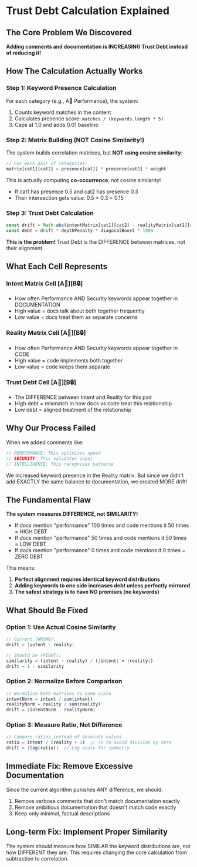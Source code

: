 # Trust Debt Calculation Explained

## The Core Problem We Discovered

**Adding comments and documentation is INCREASING Trust Debt instead of reducing it!**

## How The Calculation Actually Works

### Step 1: Keyword Presence Calculation
For each category (e.g., A🚀 Performance), the system:
1. Counts keyword matches in the content
2. Calculates presence score: `matches / (keywords.length * 5)`
3. Caps at 1.0 and adds 0.01 baseline

### Step 2: Matrix Building (NOT Cosine Similarity!)
The system builds correlation matrices, but **NOT using cosine similarity**:

```javascript
// For each pair of categories:
matrix[cat1][cat2] = presence[cat1] * presence[cat2] * weight
```

This is actually computing **co-occurrence**, not cosine similarity!
- If cat1 has presence 0.5 and cat2 has presence 0.3
- Their intersection gets value: 0.5 × 0.3 = 0.15

### Step 3: Trust Debt Calculation
```javascript
const drift = Math.abs(intentMatrix[cat1][cat2] - realityMatrix[cat1][cat2])
const debt = drift * depthPenalty * diagonalBoost * 1000
```

**This is the problem!** Trust Debt is the DIFFERENCE between matrices, not their alignment.

## What Each Cell Represents

### Intent Matrix Cell [A🚀][B🔒]
- How often Performance AND Security keywords appear together in DOCUMENTATION
- High value = docs talk about both together frequently
- Low value = docs treat them as separate concerns

### Reality Matrix Cell [A🚀][B🔒]  
- How often Performance AND Security keywords appear together in CODE
- High value = code implements both together
- Low value = code keeps them separate

### Trust Debt Cell [A🚀][B🔒]
- The DIFFERENCE between Intent and Reality for this pair
- High debt = mismatch in how docs vs code treat this relationship
- Low debt = aligned treatment of the relationship

## Why Our Process Failed

When we added comments like:
```javascript
// PERFORMANCE: This optimizes speed
// SECURITY: This validates input
// INTELLIGENCE: This recognizes patterns
```

We increased keyword presence in the Reality matrix. But since we didn't add EXACTLY the same balance to documentation, we created MORE drift!

## The Fundamental Flaw

**The system measures DIFFERENCE, not SIMILARITY!**

- If docs mention "performance" 100 times and code mentions it 50 times = HIGH DEBT
- If docs mention "performance" 50 times and code mentions it 50 times = LOW DEBT
- If docs mention "performance" 0 times and code mentions it 0 times = ZERO DEBT

This means:
1. **Perfect alignment requires identical keyword distributions**
2. **Adding keywords to one side increases debt unless perfectly mirrored**
3. **The safest strategy is to have NO promises (no keywords)**

## What Should Be Fixed

### Option 1: Use Actual Cosine Similarity
```javascript
// Current (WRONG):
drift = |intent - reality|

// Should be (RIGHT):
similarity = (intent · reality) / (|intent| × |reality|)
drift = 1 - similarity
```

### Option 2: Normalize Before Comparison
```javascript
// Normalize both matrices to same scale
intentNorm = intent / sum(intent)
realityNorm = reality / sum(reality)
drift = |intentNorm - realityNorm|
```

### Option 3: Measure Ratio, Not Difference
```javascript
// Compare ratios instead of absolute values
ratio = intent / (reality + 1)  // +1 to avoid division by zero
drift = |log(ratio)|  // Log scale for symmetry
```

## Immediate Fix: Remove Excessive Documentation

Since the current algorithm punishes ANY difference, we should:
1. Remove verbose comments that don't match documentation exactly
2. Remove ambitious documentation that doesn't match code exactly
3. Keep only minimal, factual descriptions

## Long-term Fix: Implement Proper Similarity

The system should measure how SIMILAR the keyword distributions are, not how DIFFERENT they are. This requires changing the core calculation from subtraction to correlation.
